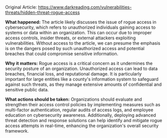 Original Article: https://www.darkreading.com/vulnerabilities-threats/hidden-threat-rogue-access

**What happened:** The article likely discusses the issue of rogue access in cybersecurity, which refers to unauthorized individuals gaining access to systems or data within an organization. This can occur due to improper access controls, insider threats, or external attackers exploiting vulnerabilities. Without access to the article, we can presume the emphasis is on the dangers posed by such unauthorized access and potential breaches that could compromise sensitive information.

**Why it matters:** Rogue access is a critical concern as it undermines the security posture of an organization. Unauthorized access can lead to data breaches, financial loss, and reputational damage. It is particularly important for large entities like a county's information system to safeguard against such threats, as they manage extensive amounts of confidential and sensitive public data.

**What actions should be taken:** Organizations should evaluate and strengthen their access control policies by implementing measures such as multi-factor authentication, regular audits of access logs, and employee education on cybersecurity awareness. Additionally, deploying advanced threat detection and response solutions can help identify and mitigate rogue access attempts in real-time, enhancing the organization's overall security framework.